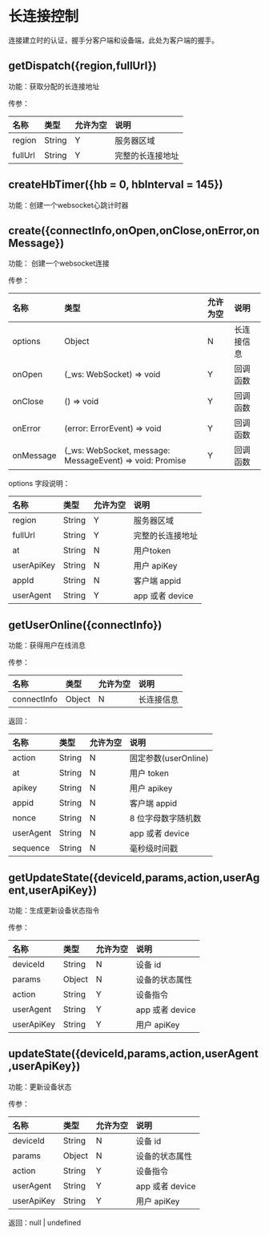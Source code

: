 # 长连接控制

连接建立时的认证，握手分客户端和设备端，此处为客户端的握手。

 ## getDispatch({region,fullUrl})

功能：获取分配的长连接地址

传参：

| 名称       | 类型                      | 允许为空 | 说明                        |
| :--------- | :------------------------ | :------- | :-------------------------- |
| region     | String                    | Y        | 服务器区域         |
| fullUrl    | String                    | Y        | 完整的长连接地址 |

## createHbTimer({hb = 0, hbInterval = 145})

功能：创建一个websocket心跳计时器

## create({connectInfo,onOpen,onClose,onError,onMessage})

功能： 创建一个websocket连接

传参：

| 名称       | 类型                      | 允许为空 | 说明                        |
| :--------- | :------------------------ | :------- | :-------------------------- |
| options     | Object                                             | N        | 长连接信息   |
| onOpen          | (_ws: WebSocket) => void                           | Y        | 回调函数   |
| onClose         | () => void                                         | Y        | 回调函数  |
| onError         | (error: ErrorEvent) => void                        | Y        | 回调函数 |
| onMessage       | (_ws: WebSocket, message: MessageEvent) => void: Promise<WebSocket>     | Y        | 回调函数  |

options 字段说明：

| 名称       | 类型                      | 允许为空 | 说明                        |
| :--------- | :------------------------ | :------- | :-------------------------- |
| region     | String                    | Y        | 服务器区域        |
| fullUrl    | String                    | Y        | 完整的长连接地址 |
| at         | String                    | N        | 用户token        |
| userApiKey | String                    | N        | 用户 apiKey |
| appId      | String                    | N        | 客户端 appid          |
| userAgent  | String                    | Y        | app 或者 device |

## getUserOnline({connectInfo})

功能：获得用户在线消息

传参：

| 名称       | 类型                      | 允许为空 | 说明                        |
| :--------- | :------------------------ | :------- | :-------------------------- |
| connectInfo     | Object                | N        | 长连接信息   |

返回：

| 名称       | 类型                      | 允许为空 | 说明                        |
| :--------- | :------------------------ | :------- | :-------------------------- |
| action     | String                    | N        | 固定参数(userOnline)     |
| at         | String                    | N        | 用户 token  |
| apikey     | String                    | N        | 用户 apikey         |
| appid      | String                    | N        | 客户端 appid |
| nonce      | String                    | N        | 8 位字母数字随机数        |
| userAgent  | String                    | N        | app 或者 device  |
| sequence   | String                    | N        | 毫秒级时间戳 |

## getUpdateState({deviceId,params,action,userAgent,userApiKey})

功能：生成更新设备状态指令

传参：

| 名称       | 类型                      | 允许为空 | 说明                        |
| :--------- | :------------------------ | :------- | :-------------------------- |
| deviceId     | String                  | N        | 设备 id    |
| params       | Object                  | N        | 设备的状态属性 |
| action       | String                  | Y        | 设备指令 |
| userAgent    | String                  | Y        | app 或者 device |
| userApiKey   | String                  | Y        | 用户 apiKey |

## updateState({deviceId,params,action,userAgent,userApiKey})

功能：更新设备状态

传参：

| 名称       | 类型                      | 允许为空 | 说明                        |
| :--------- | :------------------------ | :------- | :-------------------------- |
| deviceId     | String                  | N        | 设备 id    |
| params       | Object                  | N        | 设备的状态属性   |
| action       | String                  | Y        | 设备指令 |
| userAgent    | String                  | Y        | app 或者 device  |
| userApiKey   | String                  | Y        | 用户 apiKey |

返回：null | undefined
